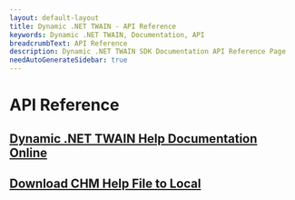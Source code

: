 ```yaml
---
layout: default-layout
title: Dynamic .NET TWAIN - API Reference
keywords: Dynamic .NET TWAIN, Documentation, API
breadcrumbText: API Reference
description: Dynamic .NET TWAIN SDK Documentation API Reference Page
needAutoGenerateSidebar: true
---
```


# API Reference

## [Dynamic .NET TWAIN Help Documentation Online](https://www.dynamsoft.com/help/TWAIN/.Net-TWAIN-Scanner/api/R_Project_DynamicDotNetTWAIN.htm)

## [Download CHM Help File to Local](https://www.dynamsoft.com/DOWNLOAD/DynamicDotNetTWAIN.zip)
